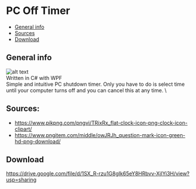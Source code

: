 # PC Off Timer
* [General info](#general-info) 
* [Sources](#sources)
* [Download](#download)
## General info
![alt text](https://i.imgur.com/eNWStQl.png) \
Written in C# with WPF \
Simple and intuitive PC shutdown timer. Only you have to do is select time until your computer turns off and you can cancel this at any time. \
## Sources:
- https://www.pikpng.com/pngvi/TRixRx_flat-clock-icon-png-clock-icon-clipart/
- https://www.pngitem.com/middle/owJRJh_question-mark-icon-green-hd-png-download/
## Download
https://drive.google.com/file/d/1SX_R-rzu1G8gIk65eY8HRbvv-XjIYi3H/view?usp=sharing
